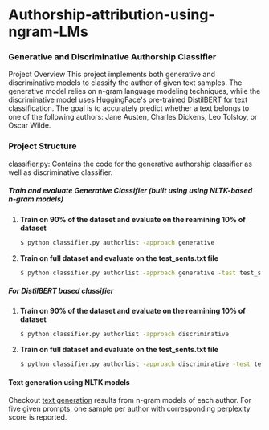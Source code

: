 # Authorship-attribution-using-ngram-LMs

### Generative and Discriminative Authorship Classifier
Project Overview
This project implements both generative and discriminative models to classify the author of given text samples. The generative model relies on n-gram language modeling techniques, while the discriminative model uses HuggingFace's pre-trained DistilBERT for text classification. The goal is to accurately predict whether a text belongs to one of the following authors: Jane Austen, Charles Dickens, Leo Tolstoy, or Oscar Wilde.

### Project Structure
classifier.py: Contains the code for the generative authorship classifier as well as discriminative classifier. 

##### Train and evaluate Generative Classifier (built using using NLTK-based n-gram models)
1. **Train on 90% of the dataset and evaluate on the reamining 10% of dataset**

   ```bash
   $ python classifier.py authorlist -approach generative
3. **Train on full dataset and evaluate on the test_sents.txt file**
   ```bash
   $ python classifier.py authorlist -approach generative -test test_sents.txt
   
##### For DistilBERT based classifier
1. **Train on 90% of the dataset and evaluate on the reamining 10% of dataset**

   ```bash
   $ python classifier.py authorlist -approach discriminative
2. **Train on full dataset and evaluate on the test_sents.txt file**
   ```bash
   $ python classifier.py authorlist -approach discriminative -test test_sents.txt

#### Text generation using NLTK models
Checkout [text generation](https://github.com/1998anwesha/Authorship-attribution-using-ngram-LMs/blob/main/text_generation_analysis.ipynb) results from n-gram models of each author. For five given prompts, one sample per author with corresponding perplexity score is reported. 
